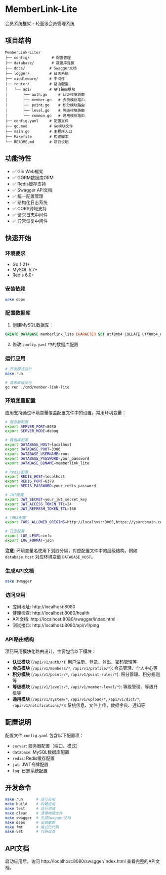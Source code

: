 # MemberLink-Lite

会员系统框架 - 轻量级会员管理系统

## 项目结构

```
MemberLink-Lite/
├── config/          # 配置管理
├── database/        # 数据库连接
├── docs/           # Swagger文档
├── logger/         # 日志系统
├── middleware/     # 中间件
├── router/         # 路由配置
│   └── api/        # API路由模块
│       ├── auth.go     # 认证模块路由
│       ├── member.go   # 会员模块路由
│       ├── point.go    # 积分模块路由
│       ├── level.go    # 等级模块路由
│       └── common.go   # 通用模块路由
├── config.yaml     # 配置文件
├── go.mod          # Go模块文件
├── main.go         # 主程序入口
├── Makefile        # 构建脚本
└── README.md       # 项目说明
```

## 功能特性

- ✅ Gin Web框架
- ✅ GORM数据库ORM
- ✅ Redis缓存支持
- ✅ Swagger API文档
- ✅ 统一配置管理
- ✅ 结构化日志系统
- ✅ CORS跨域支持
- ✅ 请求日志中间件
- ✅ 异常恢复中间件

## 快速开始

### 环境要求

- Go 1.21+
- MySQL 5.7+
- Redis 6.0+

### 安装依赖

```bash
make deps
```

### 配置数据库

1. 创建MySQL数据库：
```sql
CREATE DATABASE memberlink_lite CHARACTER SET utf8mb4 COLLATE utf8mb4_unicode_ci;
```

2. 修改 `config.yaml` 中的数据库配置

### 运行应用

```bash
# 开发模式运行
make run

# 或者直接运行
go run ./cmd/member-link-lite
```

### 环境变量配置

应用支持通过环境变量覆盖配置文件中的设置，常用环境变量：

```bash
# 服务器配置
export SERVER_PORT=8080
export SERVER_MODE=debug

# 数据库配置
export DATABASE_HOST=localhost
export DATABASE_PORT=3306
export DATABASE_USERNAME=root
export DATABASE_PASSWORD=your_password
export DATABASE_DBNAME=memberlink_lite

# Redis配置
export REDIS_HOST=localhost
export REDIS_PORT=6379
export REDIS_PASSWORD=your_redis_password

# JWT配置
export JWT_SECRET=your_jwt_secret_key
export JWT_ACCESS_TOKEN_TTL=24
export JWT_REFRESH_TOKEN_TTL=168

# CORS配置
export CORS_ALLOWED_ORIGINS=http://localhost:3000,https://yourdomain.com

# 日志配置
export LOG_LEVEL=info
export LOG_FORMAT=json
```

**注意**: 环境变量名使用下划线分隔，对应配置文件中的层级结构。例如 `database.host` 对应环境变量 `DATABASE_HOST`。

### 生成API文档

```bash
make swagger
```

### 访问应用

- 应用地址: http://localhost:8080
- 健康检查: http://localhost:8080/health
- API文档: http://localhost:8080/swagger/index.html
- 测试接口: http://localhost:8080/api/v1/ping

### API路由结构

项目采用模块化路由设计，主要包含以下模块：

- **认证模块** (`/api/v1/auth/*`): 用户注册、登录、登出、密码管理等
- **会员模块** (`/api/v1/members/*`, `/api/v1/profile/*`): 会员管理、个人中心等
- **积分模块** (`/api/v1/points/*`, `/api/v1/point-rules/*`): 积分管理、积分规则等
- **等级模块** (`/api/v1/levels/*`, `/api/v1/member-level/*`): 等级管理、等级升级等
- **通用模块** (`/api/v1/system/*`, `/api/v1/upload/*`, `/api/v1/dict/*`, `/api/v1/notifications/*`): 系统信息、文件上传、数据字典、通知等

## 配置说明

配置文件 `config.yaml` 包含以下配置项：

- `server`: 服务器配置（端口、模式）
- `database`: MySQL数据库配置
- `redis`: Redis缓存配置
- `jwt`: JWT令牌配置
- `log`: 日志系统配置

## 开发命令

```bash
make run      # 运行应用
make build    # 构建应用
make test     # 运行测试
make clean    # 清理构建文件
make swagger  # 生成Swagger文档
make deps     # 安装依赖
make fmt      # 格式化代码
make vet      # 代码检查
```

## API文档

启动应用后，访问 http://localhost:8080/swagger/index.html 查看完整的API文档。